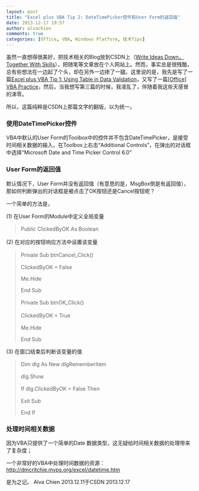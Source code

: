 ```yaml
---
layout: post
title: "Excel plus VBA Tip 2: DateTimePicker控件和User Form的返回值"
date: 2013-12-17 19:57
author: alvachien
comments: true
categories: [Office, VBA, Windows Platform, 技术Tips]
---
```

虽然一直想得很美好，把技术相关的Blog放到CSDN上（<a title="Write Ideas Down, Together With Skills" href="http://blog.csdn.net/alvachien" target="_blank">Write Ideas Down，Together With Skills</a>），把随笔等文章放在个人网站上。然而，事实总是很残酷，总有些想法在一边起了个头，却在另外一边掺了一腿。这里说的是，我先是写了一篇<a title="Excel plus VBA Tip 1: Using Table in Data Validation" href="http://www.alvachien.com/alvablog/?p=1416" target="_blank">Excel plus VBA Tip 1: Using Table in Data Validation</a>，又写了一篇<a title="[Office] VBA Practice" href="http://blog.csdn.net/alvachien/article/details/17267197" target="_blank">[Office] VBA Practice</a>，然后，当我想写第三篇的时候，我凌乱了，伴随着我这些天感冒的涕零。

所以，这篇纯粹是CSDN上那篇文字的翻版，以为统一。
<h3><strong>使用DateTimePicker控件</strong></h3>
VBA中默认的User Form的Toolbox中的控件并不包含DateTimePicker，是接受时间相关数据的输入，在Toolbox上右击“Additional Controls”，在弹出的对话框中选择“Microsoft Date and Time Picker Control 6.0”

<img alt="" src="http://g.hiphotos.bdimg.com/album/s%3D550%3Bq%3D90%3Bc%3Dxiangce%2C100%2C100/sign=5ed5d69fbe3eb13540c7b7be9625d9ee/18d8bc3eb13533fa5c546959aad3fd1f40345be3.jpg?referer=0cc4c1b319d5ad6ef3ee50daa5a1&amp;x=.jpg" />
<h3><strong>User Form的返回值</strong></h3>
默认情况下，User Form并没有返回值（有意思的是，MsgBox倒是有返回值），那如何判断弹出的对话框是被点击了OK按钮还是Cancel按钮呢？

一个简单的方法是，

(1) 在User Form的Module中定义全局变量
<blockquote><span style="line-height: 1.5em;">Public ClickedByOK As Boolean</span></blockquote>
<span style="line-height: 1.5em;">(2) 在对应的按钮响应方法中设置该变量</span>
<blockquote><span style="line-height: 1.5em;">Private Sub btnCancel_Click()</span>

ClickedByOK = False

Me.Hide

End Sub

<span style="line-height: 1.5em;">Private Sub btnOK_Click()</span>

<span style="line-height: 1.5em;">ClickedByOK = True</span>

Me.Hide

End Sub</blockquote>
(3) 在窗口结束后判断该变量的值
<blockquote><span style="line-height: 1.5em;">Dim dlg As New dlgRememberItem</span>

dlg.Show

<span style="line-height: 1.5em;">If dlg.ClickedByOK = False Then</span>

Exit Sub

End If</blockquote>
<h3><strong>处理时间相关数据</strong></h3>
因为VBA只提供了一个简单的Date 数据类型，这无疑给时间相关数据的处理带来了复杂度；

一个非常好的VBA中处理时间数据的资源： <a title="http://dmcritchie.mvps.org/excel/datetime.htm" href="http://dmcritchie.mvps.org/excel/datetime.htm" target="_blank">http://dmcritchie.mvps.org/excel/datetime.htm</a>

是为之记。
Alva Chien
2013.12.11于CSDN
2013.12.17
